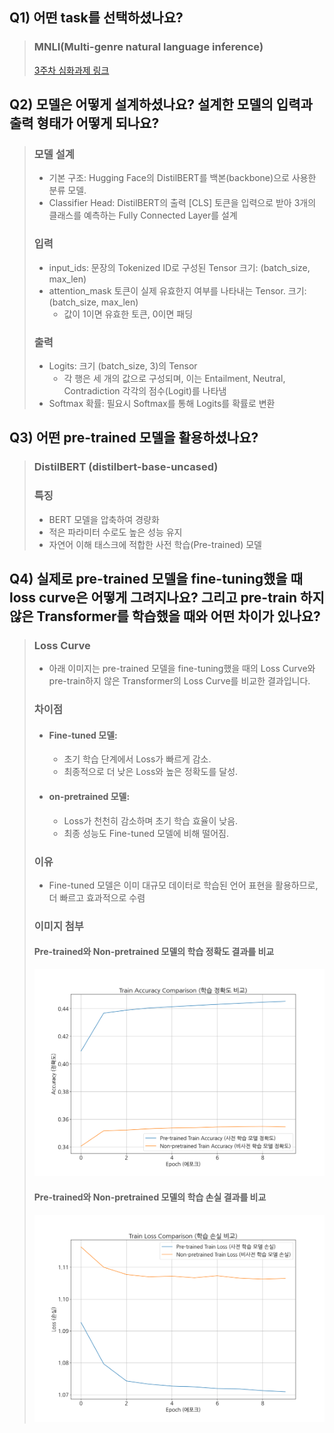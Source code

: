 ## Q1) 어떤 task를 선택하셨나요?
> ### MNLI(Multi-genre natural language inference)  
> [3주차 심화과제 링크](https://github.com/mc-friday/hanghaeAI/blob/main/week-3/%5B3%EC%A3%BC%EC%B0%A8%5D%EC%8B%AC%ED%99%94%EA%B3%BC%EC%A0%9C.ipynb)


## Q2) 모델은 어떻게 설계하셨나요? 설계한 모델의 입력과 출력 형태가 어떻게 되나요?
> ### 모델 설계  
>   - 기본 구조: Hugging Face의 DistilBERT를 백본(backbone)으로 사용한 분류 모델.  
>   - Classifier Head: DistilBERT의 출력 [CLS] 토큰을 입력으로 받아 3개의 클래스를 예측하는 Fully Connected Layer를 설계
> ### 입력
> - input_ids: 문장의 Tokenized ID로 구성된 Tensor 크기: (batch_size, max_len)
> - attention_mask 토큰이 실제 유효한지 여부를 나타내는 Tensor. 크기: (batch_size, max_len)
>   - 값이 1이면 유효한 토큰, 0이면 패딩
> ### 출력
>   - Logits: 크기 (batch_size, 3)의 Tensor
>     - 각 행은 세 개의 값으로 구성되며, 이는 Entailment, Neutral, Contradiction 각각의 점수(Logit)를 나타냄
>   - Softmax 확률: 필요시 Softmax를 통해 Logits를 확률로 변환

## Q3) 어떤 pre-trained 모델을 활용하셨나요?
> ### DistilBERT (distilbert-base-uncased)
> ### 특징
> - BERT 모델을 압축하여 경량화
> - 적은 파라미터 수로도 높은 성능 유지
> - 자연어 이해 태스크에 적합한 사전 학습(Pre-trained) 모델

## Q4) 실제로 pre-trained 모델을 fine-tuning했을 때 loss curve은 어떻게 그려지나요? 그리고 pre-train 하지 않은 Transformer를 학습했을 때와 어떤 차이가 있나요? 
> ### Loss Curve
> - 아래 이미지는 pre-trained 모델을 fine-tuning했을 때의 Loss Curve와 pre-train하지 않은 Transformer의 Loss Curve를 비교한 결과입니다.
> ### 차이점
>   - #### Fine-tuned 모델:
>     - 초기 학습 단계에서 Loss가 빠르게 감소.
>     - 최종적으로 더 낮은 Loss와 높은 정확도를 달성.
>   - #### on-pretrained 모델:
>     - Loss가 천천히 감소하며 초기 학습 효율이 낮음.
>     - 최종 성능도 Fine-tuned 모델에 비해 떨어짐.
> ### 이유
> - Fine-tuned 모델은 이미 대규모 데이터로 학습된 언어 표현을 활용하므로, 더 빠르고 효과적으로 수렴
> ### 이미지 첨부
> #### Pre-trained와 Non-pretrained 모델의 학습 정확도 결과를 비교
> ![Pre-trained와 Non-pretrained 모델의 학습 정확도 결과를 비교](./images/train_accuracy_comparison.png)
> #### Pre-trained와 Non-pretrained 모델의 학습 손실 결과를 비교
> ![Pre-trained와 Non-pretrained 모델의 학습 손실 결과를 비교](./images/train_loss_comparison.png)